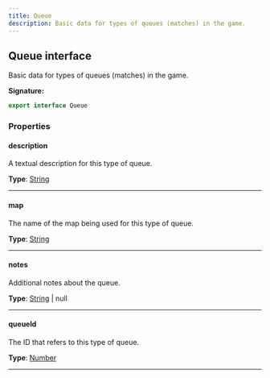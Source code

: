 ```yaml
---
title: Queue
description: Basic data for types of queues (matches) in the game.
---
```


## Queue interface

Basic data for types of queues (matches) in the game.

**Signature:**

```ts
export interface Queue 
```

### Properties

#### description

A textual description for this type of queue.



**Type**: [String](https://developer.mozilla.org/en-US/docs/Web/JavaScript/Reference/Global_Objects/String)

---

#### map

The name of the map being used for this type of queue.



**Type**: [String](https://developer.mozilla.org/en-US/docs/Web/JavaScript/Reference/Global_Objects/String)

---

#### notes

Additional notes about the queue.



**Type**: [String](https://developer.mozilla.org/en-US/docs/Web/JavaScript/Reference/Global_Objects/String) \| null

---

#### queueId

The ID that refers to this type of queue.



**Type**: [Number](https://developer.mozilla.org/en-US/docs/Web/JavaScript/Reference/Global_Objects/Number)

---


